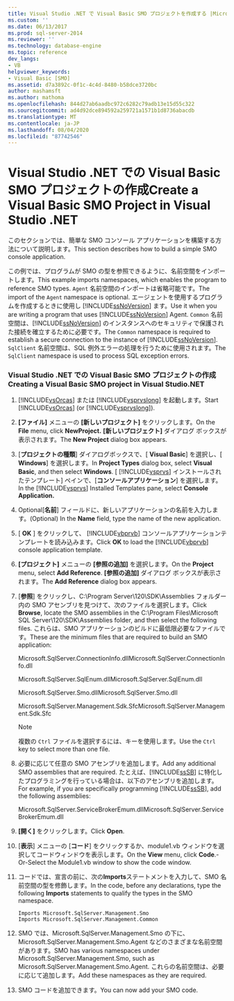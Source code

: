 ```yaml
---
title: Visual Studio .NET で Visual Basic SMO プロジェクトを作成する |Microsoft Docs
ms.custom: ''
ms.date: 06/13/2017
ms.prod: sql-server-2014
ms.reviewer: ''
ms.technology: database-engine
ms.topic: reference
dev_langs:
- VB
helpviewer_keywords:
- Visual Basic [SMO]
ms.assetid: d7a3892c-0f1c-4c4d-8480-b58dce3720bc
author: mashamsft
ms.author: mathoma
ms.openlocfilehash: 844d27ab6aadbc972c6282c79adb13e15d55c322
ms.sourcegitcommit: ad4d92dce894592a259721a1571b1d8736abacdb
ms.translationtype: MT
ms.contentlocale: ja-JP
ms.lasthandoff: 08/04/2020
ms.locfileid: "87742546"
---
```

# <a name="create-a-visual-basic-smo-project-in-visual-studio-net"></a><span data-ttu-id="1b900-102">Visual Studio .NET での Visual Basic SMO プロジェクトの作成</span><span class="sxs-lookup"><span data-stu-id="1b900-102">Create a Visual Basic SMO Project in Visual Studio .NET</span></span>
  <span data-ttu-id="1b900-103">このセクションでは、簡単な SMO コンソール アプリケーションを構築する方法について説明します。</span><span class="sxs-lookup"><span data-stu-id="1b900-103">This section describes how to build a simple SMO console application.</span></span>  
  
 <span data-ttu-id="1b900-104">この例では、プログラムが SMO の型を参照できるように、名前空間をインポートします。</span><span class="sxs-lookup"><span data-stu-id="1b900-104">This example imports namespaces, which enables the program to reference SMO types.</span></span> <span data-ttu-id="1b900-105">`Agent` 名前空間のインポートは省略可能です。</span><span class="sxs-lookup"><span data-stu-id="1b900-105">The import of the `Agent` namespace is optional.</span></span> <span data-ttu-id="1b900-106">エージェントを使用するプログラムを作成するときに使用し [!INCLUDE[ssNoVersion](../../includes/ssnoversion-md.md)] ます。</span><span class="sxs-lookup"><span data-stu-id="1b900-106">Use it when you are writing a program that uses [!INCLUDE[ssNoVersion](../../includes/ssnoversion-md.md)] Agent.</span></span> <span data-ttu-id="1b900-107">`Common` 名前空間は、[!INCLUDE[ssNoVersion](../../includes/ssnoversion-md.md)] のインスタンスへのセキュリティで保護された接続を確立するために必要です。</span><span class="sxs-lookup"><span data-stu-id="1b900-107">The `Common` namespace is required to establish a secure connection to the instance of [!INCLUDE[ssNoVersion](../../includes/ssnoversion-md.md)].</span></span> <span data-ttu-id="1b900-108">`SqlClient` 名前空間は、SQL 例外エラーの処理を行うために使用されます。</span><span class="sxs-lookup"><span data-stu-id="1b900-108">The `SqlClient` namespace is used to process SQL exception errors.</span></span>  
  
### <a name="creating-a-visual-basic-smo-project-in-visual-studionet"></a><span data-ttu-id="1b900-109">Visual Studio .NET での Visual Basic SMO プロジェクトの作成</span><span class="sxs-lookup"><span data-stu-id="1b900-109">Creating a Visual Basic SMO project in Visual Studio.NET</span></span>  
  
1.  <span data-ttu-id="1b900-110">[!INCLUDE[vsOrcas](../../includes/vsorcas-md.md)] または [!INCLUDE[vsprvslong](../../includes/vsprvslong-md.md)] を起動します。</span><span class="sxs-lookup"><span data-stu-id="1b900-110">Start [!INCLUDE[vsOrcas](../../includes/vsorcas-md.md)] (or [!INCLUDE[vsprvslong](../../includes/vsprvslong-md.md)]).</span></span>  
  
2.  <span data-ttu-id="1b900-111">**[ファイル]** メニューの **[新しいプロジェクト]** をクリックします。</span><span class="sxs-lookup"><span data-stu-id="1b900-111">On the **File** menu, click **NewProject.**</span></span> <span data-ttu-id="1b900-112">**[新しいプロジェクト]** ダイアログ ボックスが表示されます。</span><span class="sxs-lookup"><span data-stu-id="1b900-112">The **New Project** dialog box appears.</span></span>  
  
3.  <span data-ttu-id="1b900-113">[**プロジェクトの種類**] ダイアログボックスで、[ **Visual Basic**] を選択し、[ **Windows**] を選択します。</span><span class="sxs-lookup"><span data-stu-id="1b900-113">In **Project Types** dialog box, select **Visual Basic**, and then select **Windows**.</span></span> <span data-ttu-id="1b900-114">[ [!INCLUDE[vsprvs](../../includes/vsprvs-md.md)] インストールされたテンプレート] ペインで、[**コンソールアプリケーション**] を選択します。</span><span class="sxs-lookup"><span data-stu-id="1b900-114">In the [!INCLUDE[vsprvs](../../includes/vsprvs-md.md)] Installed Templates pane, select **Console Application.**</span></span>  
  
4.  <span data-ttu-id="1b900-115">Optional[**名前**] フィールドに、新しいアプリケーションの名前を入力します。</span><span class="sxs-lookup"><span data-stu-id="1b900-115">(Optional) In the **Name** field, type the name of the new application.</span></span>  
  
5.  <span data-ttu-id="1b900-116">[ **OK** ] をクリックして、 [!INCLUDE[vbprvb](../../includes/vbprvb-md.md)] コンソールアプリケーションテンプレートを読み込みます。</span><span class="sxs-lookup"><span data-stu-id="1b900-116">Click **OK** to load the [!INCLUDE[vbprvb](../../includes/vbprvb-md.md)] console application template.</span></span>  
  
6.  <span data-ttu-id="1b900-117">**[プロジェクト]** メニューの **[参照の追加]** を選択します。</span><span class="sxs-lookup"><span data-stu-id="1b900-117">On the **Project** menu, select **Add Reference**.</span></span> <span data-ttu-id="1b900-118">**[参照の追加]** ダイアログ ボックスが表示されます。</span><span class="sxs-lookup"><span data-stu-id="1b900-118">The **Add Reference** dialog box appears.</span></span>  
  
7.  <span data-ttu-id="1b900-119">[**参照**] をクリックし、C:\Program Server\120\SDK\Assemblies フォルダー内の SMO アセンブリを見つけて、次のファイルを選択します。</span><span class="sxs-lookup"><span data-stu-id="1b900-119">Click **Browse**, locate the SMO assemblies in the C:\Program Files\Microsoft SQL Server\120\SDK\Assemblies folder, and then select the following files.</span></span> <span data-ttu-id="1b900-120">これらは、SMO アプリケーションのビルドに最低限必要なファイルです。</span><span class="sxs-lookup"><span data-stu-id="1b900-120">These are the minimum files that are required to build an SMO application:</span></span>  
  
     <span data-ttu-id="1b900-121">Microsoft.SqlServer.ConnectionInfo.dll</span><span class="sxs-lookup"><span data-stu-id="1b900-121">Microsoft.SqlServer.ConnectionInfo.dll</span></span>  
  
     <span data-ttu-id="1b900-122">Microsoft.SqlServer.SqlEnum.dll</span><span class="sxs-lookup"><span data-stu-id="1b900-122">Microsoft.SqlServer.SqlEnum.dll</span></span>  
  
     <span data-ttu-id="1b900-123">Microsoft.SqlServer.Smo.dll</span><span class="sxs-lookup"><span data-stu-id="1b900-123">Microsoft.SqlServer.Smo.dll</span></span>  
  
     <span data-ttu-id="1b900-124">Microsoft.SqlServer.Management.Sdk.Sfc</span><span class="sxs-lookup"><span data-stu-id="1b900-124">Microsoft.SqlServer.Management.Sdk.Sfc</span></span>  
  
    > [!NOTE]  
    >  <span data-ttu-id="1b900-125">複数の `Ctrl` ファイルを選択するには、キーを使用します。</span><span class="sxs-lookup"><span data-stu-id="1b900-125">Use the `Ctrl` key to select more than one file.</span></span>  
  
8.  <span data-ttu-id="1b900-126">必要に応じて任意の SMO アセンブリを追加します。</span><span class="sxs-lookup"><span data-stu-id="1b900-126">Add any additional SMO assemblies that are required.</span></span> <span data-ttu-id="1b900-127">たとえば、[!INCLUDE[ssSB](../../includes/sssb-md.md)] に特化したプログラミングを行っている場合は、以下のアセンブリを追加します。</span><span class="sxs-lookup"><span data-stu-id="1b900-127">For example, if you are specifically programming [!INCLUDE[ssSB](../../includes/sssb-md.md)], add the following assemblies:</span></span>  
  
     <span data-ttu-id="1b900-128">Microsoft.SqlServer.ServiceBrokerEmum.dll</span><span class="sxs-lookup"><span data-stu-id="1b900-128">Microsoft.SqlServer.ServiceBrokerEmum.dll</span></span>  
  
9. <span data-ttu-id="1b900-129">**[開く]** をクリックします。</span><span class="sxs-lookup"><span data-stu-id="1b900-129">Click **Open**.</span></span>  
  
10. <span data-ttu-id="1b900-130">[**表示**] メニューの [**コード**] をクリックするか、module1.vb ウィンドウを選択してコードウィンドウを表示します。</span><span class="sxs-lookup"><span data-stu-id="1b900-130">On the **View** menu, click **Code**.-Or-Select the Module1.vb window to show the code window.</span></span>  
  
11. <span data-ttu-id="1b900-131">コードでは、宣言の前に、次の**Imports**ステートメントを入力して、SMO 名前空間の型を修飾します。</span><span class="sxs-lookup"><span data-stu-id="1b900-131">In the code, before any declarations, type the following **Imports** statements to qualify the types in the SMO namespace.</span></span>  
  
    ```  
    Imports Microsoft.SqlServer.Management.Smo  
    Imports Microsoft.SqlServer.Management.Common  
    ```  
  
12. <span data-ttu-id="1b900-132">SMO では、Microsoft.SqlServer.Management.Smo の下に、Microsoft.SqlServer.Management.Smo.Agent などのさまざまな名前空間があります。</span><span class="sxs-lookup"><span data-stu-id="1b900-132">SMO has various namespaces under Microsoft.SqlServer.Management.Smo, such as Microsoft.SqlServer.Management.Smo.Agent.</span></span> <span data-ttu-id="1b900-133">これらの名前空間は、必要に応じて追加します。</span><span class="sxs-lookup"><span data-stu-id="1b900-133">Add these namespaces as they are required.</span></span>  
  
13. <span data-ttu-id="1b900-134">SMO コードを追加できます。</span><span class="sxs-lookup"><span data-stu-id="1b900-134">You can now add your SMO code.</span></span>  
  
  
